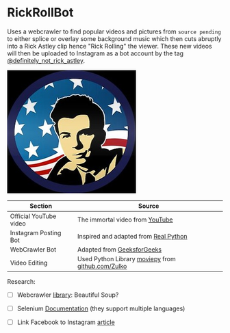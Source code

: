 # RickRollBot
 
Uses a webcrawler to find popular videos and pictures from `source pending` to either splice or overlay some background music which then cuts abruptly into a Rick Astley clip hence "Rick Rolling" the viewer. These new videos will then be uploaded to Instagram as a bot account by the tag [@definitely_not_rick_astley](https://www.instagram.com/definitely_not_rick_astley/).

<!-- ![image](./img/rick_for_pres_icon.jpg#thumbnail) -->

<img src="./media/img/rick_for_pres_icon.jpg" alt="Profile Picture" title="Profile Picture">


| Section | Source |
--- | ---
Official YouTube video | The immortal video from [YouTube](https://youtu.be/dQw4w9WgXcQ)
Instagram Posting Bot | Inspired and adapted from [Real Python](https://realpython.com/instagram-bot-python-instapy/)
WebCrawler Bot | Adapted from [GeeksforGeeks](https://www.geeksforgeeks.org/what-is-a-webcrawler-and-where-is-it-used/)
Video Editing | Used Python Library [moviepy](https://github.com/Zulko/moviepy) from [github.com/Zulko](https://github.com/Zulko)

Research:
- [ ] Webcrawler [library](https://pypi.org/project/beautifulsoup4/): Beautiful Soup?
- [ ] Selenium [Documentation](https://selenium-python.readthedocs.io/api.html) (they support multiple languages)
- [ ] Link Facebook to Instagram [article](https://windowsreport.com/share-facebook-post-instagram/)

